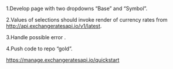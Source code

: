 1.Develop page with two dropdowns “Base” and “Symbol”.

2.Values of selections should invoke render of currency rates from http://api.exchangeratesapi.io/v1/latest.

3.Handle possible error .

4.Push code to repo “gold”.


https://manage.exchangeratesapi.io/quickstart